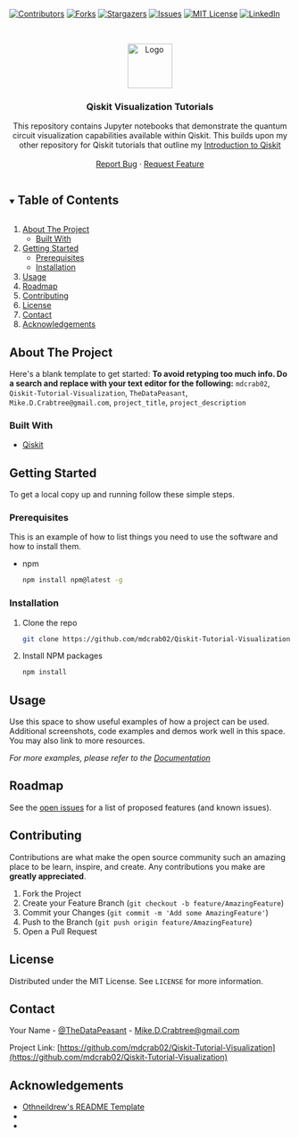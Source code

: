 <!-- PROJECT SHIELDS -->

[![Contributors][contributors-shield]][contributors-url]
[![Forks][forks-shield]][forks-url]
[![Stargazers][stars-shield]][stars-url]
[![Issues][issues-shield]][issues-url]
[![MIT License][license-shield]][license-url]
[![LinkedIn][linkedin-shield]][linkedin-url]

<!-- PROJECT LOGO -->
<br />
<p align="center">
  <a href="https://github.com/mdcrab02/Qiskit-Tutorial-Visualization">
    <img src="images/logo.png" alt="Logo" width="80" height="80">
  </a>

  <h3 align="center">Qiskit Visualization Tutorials</h3>

  <p align="center">
    This repository contains Jupyter notebooks that demonstrate the quantum circuit visualization capabilities available within Qiskit.
	This builds upon my other repository for Qiskit tutorials that outline my 
	<a href="https://github.com/mdcrab02/Qiskit-Introduction">Introduction to Qiskit</a>
	<br />
    <br />
    <a href="https://github.com/mdcrab02/Qiskit-Tutorial-Visualization/issues">Report Bug</a>
    ·
    <a href="https://github.com/mdcrab02/Qiskit-Tutorial-Visualization/issues">Request Feature</a>
  </p>
</p>



<!-- TABLE OF CONTENTS -->
<details open="open">
  <summary><h2 style="display: inline-block">Table of Contents</h2></summary>
  <ol>
    <li>
      <a href="#about-the-project">About The Project</a>
      <ul>
        <li><a href="#built-with">Built With</a></li>
      </ul>
    </li>
    <li>
      <a href="#getting-started">Getting Started</a>
      <ul>
        <li><a href="#prerequisites">Prerequisites</a></li>
        <li><a href="#installation">Installation</a></li>
      </ul>
    </li>
    <li><a href="#usage">Usage</a></li>
    <li><a href="#roadmap">Roadmap</a></li>
    <li><a href="#contributing">Contributing</a></li>
    <li><a href="#license">License</a></li>
    <li><a href="#contact">Contact</a></li>
    <li><a href="#acknowledgements">Acknowledgements</a></li>
  </ol>
</details>



<!-- ABOUT THE PROJECT -->
## About The Project

Here's a blank template to get started:
**To avoid retyping too much info. Do a search and replace with your text editor for the following:**
`mdcrab02`, `Qiskit-Tutorial-Visualization`, `TheDataPeasant`, `Mike.D.Crabtree@gmail.com`, `project_title`, `project_description`


### Built With

* [Qiskit](https://qiskit.org/)


<!-- GETTING STARTED -->
## Getting Started

To get a local copy up and running follow these simple steps.

### Prerequisites

This is an example of how to list things you need to use the software and how to install them.
* npm
  ```sh
  npm install npm@latest -g
  ```

### Installation

1. Clone the repo
   ```sh
   git clone https://github.com/mdcrab02/Qiskit-Tutorial-Visualization.git
   ```
2. Install NPM packages
   ```sh
   npm install
   ```



<!-- USAGE EXAMPLES -->
## Usage

Use this space to show useful examples of how a project can be used. Additional screenshots, code examples and demos work well in this space. You may also link to more resources.

_For more examples, please refer to the [Documentation](https://example.com)_



<!-- ROADMAP -->
## Roadmap

See the [open issues](https://github.com/mdcrab02/Qiskit-Tutorial-Visualization/issues) for a list of proposed features (and known issues).



<!-- CONTRIBUTING -->
## Contributing

Contributions are what make the open source community such an amazing place to be learn, inspire, and create. Any contributions you make are **greatly appreciated**.

1. Fork the Project
2. Create your Feature Branch (`git checkout -b feature/AmazingFeature`)
3. Commit your Changes (`git commit -m 'Add some AmazingFeature'`)
4. Push to the Branch (`git push origin feature/AmazingFeature`)
5. Open a Pull Request



<!-- LICENSE -->
## License

Distributed under the MIT License. See `LICENSE` for more information.



<!-- CONTACT -->
## Contact

Your Name - [@TheDataPeasant](https://twitter.com/TheDataPeasant) - Mike.D.Crabtree@gmail.com

Project Link: [https://github.com/mdcrab02/Qiskit-Tutorial-Visualization](https://github.com/mdcrab02/Qiskit-Tutorial-Visualization)



<!-- ACKNOWLEDGEMENTS -->
## Acknowledgements

* [Othneildrew's README Template](https://github.com/othneildrew/Best-README-Template)
* []()
* []()





<!-- MARKDOWN LINKS & IMAGES -->
<!-- https://www.markdownguide.org/basic-syntax/#reference-style-links -->
[contributors-shield]: https://img.shields.io/github/contributors/mdcrab02/Qiskit-Tutorial-Visualization.svg?style=for-the-badge
[contributors-url]: https://github.com/mdcrab02/Qiskit-Tutorial-Visualization/graphs/contributors
[forks-shield]: https://img.shields.io/github/forks/mdcrab02/Qiskit-Tutorial-Visualization.svg?style=for-the-badge
[forks-url]: https://github.com/mdcrab02/Qiskit-Tutorial-Visualization/network/members
[stars-shield]: https://img.shields.io/github/stars/mdcrab02/Qiskit-Tutorial-Visualization.svg?style=for-the-badge
[stars-url]: https://github.com/mdcrab02/Qiskit-Tutorial-Visualization/stargazers
[issues-shield]: https://img.shields.io/github/issues/mdcrab02/Qiskit-Tutorial-Visualization.svg?style=for-the-badge
[issues-url]: https://github.com/mdcrab02/Qiskit-Tutorial-Visualization/issues
[license-shield]: https://img.shields.io/github/license/mdcrab02/Qiskit-Tutorial-Visualization.svg?style=for-the-badge
[license-url]: https://github.com/mdcrab02/Qiskit-Tutorial-Visualization/blob/master/LICENSE.txt
[linkedin-shield]: https://img.shields.io/badge/-LinkedIn-black.svg?style=for-the-badge&logo=linkedin&colorB=555
[linkedin-url]: https://linkedin.com/in/mikecrabtree2